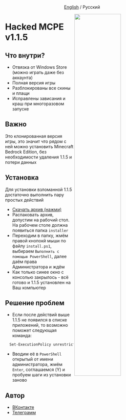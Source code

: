 <p align="center">
<a href="https://github.com/fwflunky/mcpewin10/blob/main/README_EN.md">English</a>
<h>/</h>
<a>Русский</a>
</p>
<img src="https://i.ibb.co/2SRWrDW/p.png" width="55%" align="right" />

# Hacked MCPE v1.1.5
## Что внутри?

- Отвязка от Windows Store (можно играть даже без аккаунта)
- Полная версия игры
- Разблокированы все скины и плащи
- Исправлены зависания и краш при многоразовом запуске 


## Важно

Это клонированная версия игры, это значит что рядом с ней можно установить Minecraft Bedrock Edition, без необходимости удаления 1.1.5 и потери данных


## Установка

Для установки взломанной 1.1.5 достаточно выполнить пару простых действий

- [Скачать архив (нажми)](https://drive.google.com/file/d/14iif-WK55UE3jUdwiP-0nbAhQpsNwBTB/view?usp=sharing)
- Распаковать архив, допустим на рабочий стол. На рабочем столе должна появиться папка `installer`
- Переходим в папку, жмём правой кнопокй мыши по файлу `install.ps1`, выбираем `Выполнить с помощью PowerShell`, далее даём права Администратора и ждём
- Как только синее окно с консолью закрылось - всё готово и 1.1.5 установлен на Ваш компьютер

## Решение проблем

- Если после действий выше 1.1.5 не появился в списке приложений, то возможно поможет следующая команда:

```bash
  Set-ExecutionPolicy unrestricted
```

- Вводим её в `PowerShell` открытый от имени администратора, жмём `Enter`, соглашаемся (Y) и пробуем шаги из установки заново

## Автор

- [ВКонтакте](https://vk.com/vtable)
- [Телеграмм](https://t.me/lywulf)

